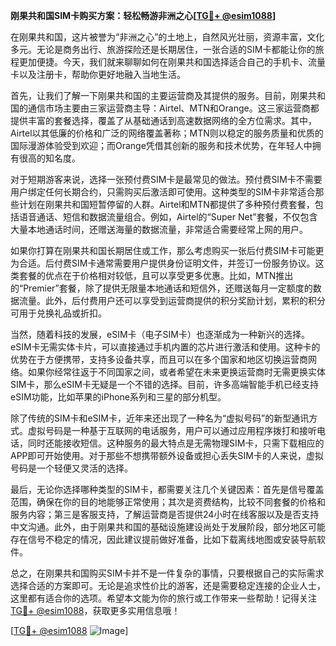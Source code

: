 **刚果共和国SIM卡购买方案：轻松畅游非洲之心[[TG💪+ @esim1088](https://t.me/s/esim1088)]**

在刚果共和国，这片被誉为“非洲之心”的土地上，自然风光壮丽，资源丰富，文化多元。无论是商务出行、旅游探险还是长期居住，一张合适的SIM卡都能让你的旅程更加便捷。今天，我们就来聊聊如何在刚果共和国选择适合自己的手机卡、流量卡以及注册卡，帮助你更好地融入当地生活。

首先，让我们了解一下刚果共和国的主要运营商及其提供的服务。目前，刚果共和国的通信市场主要由三家运营商主导：Airtel、MTN和Orange。这三家运营商都提供丰富的套餐选择，覆盖了从基础通话到高速数据网络的全方位需求。其中，Airtel以其低廉的价格和广泛的网络覆盖著称；MTN则以稳定的服务质量和优质的国际漫游体验受到欢迎；而Orange凭借其创新的服务和技术优势，在年轻人中拥有很高的知名度。

对于短期游客来说，选择一张预付费SIM卡是最常见的做法。预付费SIM卡不需要用户绑定任何长期合约，只需购买后激活即可使用。这种类型的SIM卡非常适合那些计划在刚果共和国短暂停留的人群。Airtel和MTN都提供了多种预付费套餐，包括语音通话、短信和数据流量组合。例如，Airtel的“Super Net”套餐，不仅包含大量本地通话时间，还赠送海量的数据流量，非常适合需要经常上网的用户。

如果你打算在刚果共和国长期居住或工作，那么考虑购买一张后付费SIM卡可能更为合适。后付费SIM卡通常需要用户提供身份证明文件，并签订一份服务协议。这类套餐的优点在于价格相对较低，且可以享受更多优惠。比如，MTN推出的“Premier”套餐，除了提供无限量本地通话和短信外，还赠送每月一定额度的数据流量。此外，后付费用户还可以享受到运营商提供的积分奖励计划，累积的积分可用于兑换礼品或折扣。

当然，随着科技的发展，eSIM卡（电子SIM卡）也逐渐成为一种新兴的选择。eSIM卡无需实体卡片，可以直接通过手机内置的芯片进行激活和使用。这种卡的优势在于方便携带，支持多设备共享，而且可以在多个国家和地区切换运营商网络。如果你经常往返于不同国家之间，或者希望在未来更换运营商时无需更换实体SIM卡，那么eSIM卡无疑是一个不错的选择。目前，许多高端智能手机已经支持eSIM功能，比如苹果的iPhone系列和三星的部分机型。

除了传统的SIM卡和eSIM卡，近年来还出现了一种名为“虚拟号码”的新型通讯方式。虚拟号码是一种基于互联网的电话服务，用户可以通过应用程序拨打和接听电话，同时还能接收短信。这种服务的最大特点是无需物理SIM卡，只需下载相应的APP即可开始使用。对于那些不想携带额外设备或担心丢失SIM卡的人来说，虚拟号码是一个轻便又灵活的选择。

最后，无论你选择哪种类型的SIM卡，都需要关注几个关键因素：首先是信号覆盖范围，确保在你的目的地能够正常使用；其次是资费结构，比较不同套餐的价格和服务内容；第三是客服支持，了解运营商是否提供24小时在线客服以及是否支持中文沟通。此外，由于刚果共和国的基础设施建设尚处于发展阶段，部分地区可能存在信号不稳定的情况，因此建议提前做好准备，比如下载离线地图或安装导航软件。

总之，在刚果共和国购买SIM卡并不是一件复杂的事情，只要根据自己的实际需求选择合适的方案即可。无论是追求性价比的游客，还是需要稳定连接的企业人士，这里都有适合你的选项。希望本文能为你的旅行或工作带来一些帮助！记得关注[TG💪+ @esim1088](https://t.me/s/esim1088)，获取更多实用信息哦！

[[TG💪+ @esim1088](https://t.me/s/esim1088) ![Image](https://i.postimg.cc/4NQfJmqS/Snipaste-2025-05-13-00-14-12.png)]